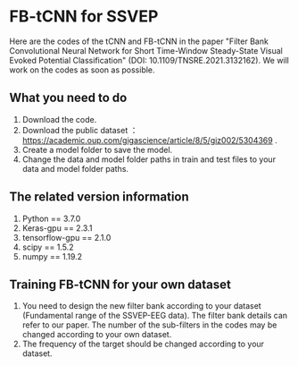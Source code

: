 # FB-tCNN for SSVEP
Here are the codes of the tCNN and FB-tCNN in the paper "Filter Bank Convolutional Neural Network for Short Time-Window Steady-State Visual Evoked Potential Classification" (DOI: 10.1109/TNSRE.2021.3132162). We will work on the codes as soon as possible.
## What you need to do
1. Download the code.
2. Download the public dataset ：https://academic.oup.com/gigascience/article/8/5/giz002/5304369 .
3. Create a model folder to save the model.
4. Change the data and model folder paths in train and test files to your data and model folder paths.
## The related version information
1. Python == 3.7.0
2. Keras-gpu == 2.3.1
3. tensorflow-gpu == 2.1.0
4. scipy == 1.5.2
5. numpy == 1.19.2
## Training FB-tCNN for your own dataset
1. You need to design the new filter bank according to your dataset (Fundamental range of the SSVEP-EEG data). The filter bank details can refer to our paper. The number of the sub-filters in the codes may be changed according to your own dataset. 
2. The frequency of the target should be changed according to your dataset.
